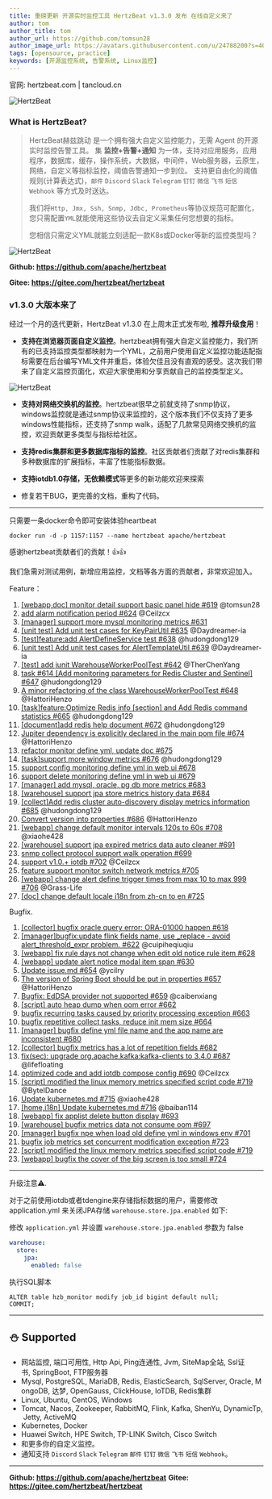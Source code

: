 ```yaml
---
title: 重磅更新 开源实时监控工具 HertzBeat v1.3.0 发布 在线自定义来了
author: tom  
author_title: tom   
author_url: https://github.com/tomsun28  
author_image_url: https://avatars.githubusercontent.com/u/24788200?s=400&v=4  
tags: [opensource, practice]
keywords: [开源监控系统, 告警系统, Linux监控]
---
```


官网: hertzbeat.com | tancloud.cn

![HertzBeat](https://p3-juejin.byteimg.com/tos-cn-i-k3u1fbpfcp/a9629ef5bb6e486cacddb899f1495c6e~tplv-k3u1fbpfcp-zoom-1.image)

### What is HertzBeat?

> HertzBeat赫兹跳动 是一个拥有强大自定义监控能力，无需 Agent 的开源实时监控告警工具。
> 集 **监控+告警+通知** 为一体，支持对应用服务，应用程序，数据库，缓存，操作系统，大数据，中间件，Web服务器，云原生，网络，自定义等指标监控，阈值告警通知一步到位。
> 支持更自由化的阈值规则(计算表达式)，`邮件` `Discord` `Slack` `Telegram` `钉钉` `微信` `飞书` `短信` `Webhook` 等方式及时送达。
>
> 我们将`Http, Jmx, Ssh, Snmp, Jdbc, Prometheus`等协议规范可配置化，您只需配置`YML`就能使用这些协议去自定义采集任何您想要的指标。
>
> 您相信只需定义YML就能立刻适配一款K8s或Docker等新的监控类型吗？

![HertzBeat](https://p3-juejin.byteimg.com/tos-cn-i-k3u1fbpfcp/4236e748f5ac4352b7cf4bb65ccf97aa~tplv-k3u1fbpfcp-zoom-1.image)

**Github: <https://github.com/apache/hertzbeat>**

**Gitee: <https://gitee.com/hertzbeat/hertzbeat>**

### v1.3.0 大版本来了

经过一个月的迭代更新，HertzBeat v1.3.0 在上周末正式发布啦, **推荐升级食用**！

- **支持在浏览器页面自定义监控**。hertzbeat拥有强大自定义监控能力，我们所有的已支持监控类型都映射为一个YML，之前用户使用自定义监控功能适配指标需要在后台编写YML文件并重启，体验欠佳且没有直观的感受。这次我们带来了自定义监控页面化，欢迎大家使用和分享贡献自己的监控类型定义。

![HertzBeat](https://p3-juejin.byteimg.com/tos-cn-i-k3u1fbpfcp/b5c9dd3e28c54c72b49a7470012a0c36~tplv-k3u1fbpfcp-zoom-1.image)

- **支持对网络交换机的监控**。hertzbeat很早之前就支持了snmp协议，windows监控就是通过snmp协议来监控的，这个版本我们不仅支持了更多windows性能指标，还支持了snmp walk，适配了几款常见网络交换机的监控，欢迎贡献更多类型与指标给社区。

- **支持redis集群和更多数据库指标的监控**。社区贡献者们贡献了对redis集群和多种数据库的扩展指标，丰富了性能指标数据。

- **支持iotdb1.0存储，无依赖模式**等更多的新功能欢迎来探索

- 修复若干BUG，更完善的文档，重构了代码。

---
只需要一条docker命令即可安装体验heartbeat

`docker run -d -p 1157:1157 --name hertzbeat apache/hertzbeat`

感谢hertzbeat贡献者们的贡献！👍👍

我们急需对测试用例，新增应用监控，文档等各方面的贡献者，非常欢迎加入。

Feature：

1. [[webapp,doc] monitor detail support basic panel hide #619](https://github.com/apache/hertzbeat/pull/619) @tomsun28
2. [add alarm notification period #624](https://github.com/apache/hertzbeat/pull/624) @Ceilzcx
3. [[manager] support more mysql monitoring metrics #631](https://github.com/apache/hertzbeat/pull/631)
4. [[unit test] Add unit test cases for KeyPairUtil #635](https://github.com/apache/hertzbeat/pull/635) @Daydreamer-ia
5. [[test]feature:add AlertDefineService test #638](https://github.com/apache/hertzbeat/pull/638) @hudongdong129
6. [[unit test] Add unit test cases for AlertTemplateUtil #639](https://github.com/apache/hertzbeat/pull/639) @Daydreamer-ia
7. [[test] add junit WarehouseWorkerPoolTest #642](https://github.com/apache/hertzbeat/pull/642) @TherChenYang
8. [task #614 [Add monitoring parameters for Redis Cluster and Sentinel] #647](https://github.com/apache/hertzbeat/pull/647) @hudongdong129
9. [A minor refactoring of the class WarehouseWorkerPoolTest #648](https://github.com/apache/hertzbeat/pull/648) @HattoriHenzo
10. [[task]feature:Optimize Redis info [section] and Add Redis command statistics #665](https://github.com/apache/hertzbeat/pull/665) @hudongdong129
11. [[document]add redis help document #672](https://github.com/apache/hertzbeat/pull/672) @hudongdong129
12. [Jupiter dependency is explicitly declared in the main pom file #674](https://github.com/apache/hertzbeat/pull/674) @HattoriHenzo
13. [refactor monitor define yml, update doc #675](https://github.com/apache/hertzbeat/pull/675)
14. [[task]support more window metrics #676](https://github.com/apache/hertzbeat/pull/676) @hudongdong129
15. [support config monitoring define yml in web ui #678](https://github.com/apache/hertzbeat/pull/678)
16. [support delete monitoring define yml in web ui #679](https://github.com/apache/hertzbeat/pull/679)
17. [[manager] add mysql, oracle, pg db more metrics #683](https://github.com/apache/hertzbeat/pull/683)
18. [[warehouse] support jpa store metrics history data #684](https://github.com/apache/hertzbeat/pull/684)
19. [[collect]Add redis cluster auto-discovery display metrics information #685](https://github.com/apache/hertzbeat/pull/685) @hudongdong129
20. [Convert version into properties #686](https://github.com/apache/hertzbeat/pull/686) @HattoriHenzo
21. [[webapp] change default monitor intervals 120s to 60s #708](https://github.com/apache/hertzbeat/pull/708) @xiaohe428
22. [[warehouse] support jpa expired metrics data auto cleaner #691](https://github.com/apache/hertzbeat/pull/691)
23. [snmp collect protocol support walk operation #699](https://github.com/apache/hertzbeat/pull/699)
24. [support v1.0.+ iotdb #702](https://github.com/apache/hertzbeat/pull/702) @Ceilzcx
25. [feature support monitor switch network metrics #705](https://github.com/apache/hertzbeat/pull/705)
26. [[webapp] change alert define trigger times from max 10 to max 999 #706](https://github.com/apache/hertzbeat/pull/706) @Grass-Life
27. [[doc] change default locale i18n from zh-cn to en #725](https://github.com/apache/hertzbeat/pull/725)

Bugfix.

1. [[collector] bugfix oracle query error: ORA-01000 happen #618](https://github.com/apache/hertzbeat/pull/618)
2. [[manager]bugfix:update flink fields name, use _replace - avoid alert_threshold_expr problem. #622](https://github.com/apache/hertzbeat/pull/622) @cuipiheqiuqiu
3. [[webapp] fix rule days not change when edit old notice rule item #628](https://github.com/apache/hertzbeat/pull/628)
4. [[webapp] update alert notice modal item span #630](https://github.com/apache/hertzbeat/pull/630)
5. [Update issue.md #654](https://github.com/apache/hertzbeat/pull/654) @ycilry
6. [The version of Spring Boot should be put in properties #657](https://github.com/apache/hertzbeat/pull/657) @HattoriHenzo
7. [Bugfix: EdDSA provider not supported #659](https://github.com/apache/hertzbeat/pull/659) @caibenxiang
8. [[script] auto heap dump when oom error #662](https://github.com/apache/hertzbeat/pull/662)
9. [bugfix recurring tasks caused by priority processing exception #663](https://github.com/apache/hertzbeat/pull/663)
10. [bugfix repetitive collect tasks, reduce init mem size #664](https://github.com/apache/hertzbeat/pull/664)
11. [[manager] bugfix define yml file name and the app name are inconsistent #680](https://github.com/apache/hertzbeat/pull/680)
12. [[collector] bugfix metrics has a lot of repetition fields #682](https://github.com/apache/hertzbeat/pull/682)
13. [fix(sec): upgrade org.apache.kafka:kafka-clients to 3.4.0 #687](https://github.com/apache/hertzbeat/pull/687) @lifefloating
14. [optimized code and add iotdb compose config #690](https://github.com/apache/hertzbeat/pull/690) @Ceilzcx
15. [[script] modified the linux memory metrics specified script code #719](https://github.com/apache/hertzbeat/pull/719) @ByteIDance
16. [Update kubernetes.md #715](https://github.com/apache/hertzbeat/pull/715) @xiaohe428
17. [[home,i18n] Update kubernetes.md #716](https://github.com/apache/hertzbeat/pull/716) @baiban114
18. [[webapp] fix applist delete button display #693](https://github.com/apache/hertzbeat/pull/693)
19. [[warehouse] bugfix metrics data not consume oom #697](https://github.com/apache/hertzbeat/pull/697)
20. [[manager] bugfix npe when load old define yml in windows env #701](https://github.com/apache/hertzbeat/pull/701)
21. [bugfix job metrics set concurrent modification exception #723](https://github.com/apache/hertzbeat/pull/723)
22. [[script] modified the linux memory metrics specified script code #719](https://github.com/apache/hertzbeat/pull/719)
23. [[webapp] bugfix the cover of the big screen is too small #724](https://github.com/apache/hertzbeat/pull/724)

---

升级注意⚠️.

对于之前使用iotdb或者tdengine来存储指标数据的用户，需要修改 application.yml 来关闭JPA存储 `warehouse.store.jpa.enabled` 如下:

修改 `application.yml` 并设置 `warehouse.store.jpa.enabled` 参数为 false

```yaml
warehouse:
  store:
    jpa:
      enabled: false
```

执行SQL脚本

```shell
ALTER table hzb_monitor modify job_id bigint default null;
COMMIT;
```

---

## ⛄ Supported

- 网站监控, 端口可用性, Http Api, Ping连通性, Jvm, SiteMap全站, Ssl证书, SpringBoot, FTP服务器
- Mysql, PostgreSQL, MariaDB, Redis, ElasticSearch, SqlServer, Oracle, MongoDB, 达梦, OpenGauss, ClickHouse, IoTDB, Redis集群
- Linux, Ubuntu, CentOS, Windows
- Tomcat, Nacos, Zookeeper, RabbitMQ, Flink, Kafka, ShenYu, DynamicTp, Jetty, ActiveMQ
- Kubernetes, Docker
- Huawei Switch, HPE Switch, TP-LINK Switch, Cisco Switch
- 和更多你的自定义监控。
- 通知支持 `Discord` `Slack` `Telegram` `邮件` `钉钉` `微信` `飞书` `短信` `Webhook`。

---

**Github: <https://github.com/apache/hertzbeat>**
**Gitee: <https://gitee.com/hertzbeat/hertzbeat>**
